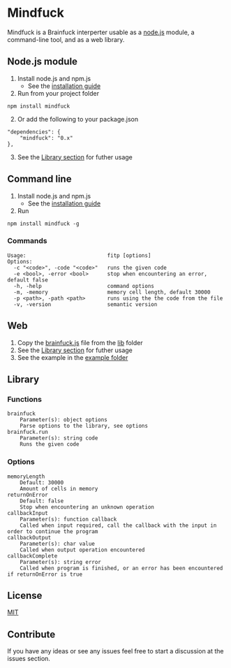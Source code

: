 # Mindfuck
Mindfuck is a Brainfuck interperter usable as a [node.js](https://nodejs.org) module, a command-line tool, and as a web library.

## Node.js module
1. Install node.js and npm.js
	* See the [installation guide](https://docs.npmjs.com/getting-started/installing-node)
2. Run from your project folder
```
npm install mindfuck
```
2. Or add the following to your package.json
```
"dependencies": {
	"mindfuck": "0.x"
},
```
3. See the [Library section](#Library) for futher usage

## Command line
1. Install node.js and npm.js
	* See the [installation guide](https://docs.npmjs.com/getting-started/installing-node)
2. Run
```
npm install mindfuck -g
```

### Commands
```
Usage:                          fitp [options]
Options:
  -c "<code>", -code "<code>"   runs the given code
  -e <bool>, -error <bool>      stop when encountering an error, default false
  -h, -help                     command options
  -m, -memory                   memory cell length, default 30000
  -p <path>, -path <path>       runs using the the code from the file
  -v, -version                  semantic version
```

## Web
1. Copy the [brainfuck.js](lib/brainfuck.js) file from the [lib](lib/) folder
2. See the [Library section](#Library) for futher usage
3. See the example in the [example folder](example/)

## Library
### Functions
```
brainfuck
    Parameter(s): object options
	Parse options to the library, see options
brainfuck.run
	Parameter(s): string code
	Runs the given code
```

### Options
```
memoryLength
	Default: 30000
	Amount of cells in memory
returnOnError
	Default: false
	Stop when encountering an unknown operation
callbackInput
	Parameter(s): function callback
	Called when input required, call the callback with the input in order to continue the program
callbackOutput
	Parameter(s): char value
	Called when output operation encountered
callbackComplete
	Parameter(s): string error
	Called when program is finished, or an error has been encountered if returnOnError is true
```

## License
[MIT](LICENSE)

## Contribute
If you have any ideas or see any issues feel free to start a discussion at the issues section.